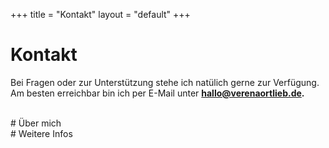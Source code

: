 +++
title = "Kontakt"
layout = "default"
+++

# Kontakt 
Bei Fragen oder zur Unterstützung stehe ich natülich gerne zur Verfügung. Am besten erreichbar bin ich per E-Mail unter **[hallo@verenaortlieb.de](mailto:hi@verenaortlieb.com).**

<br/> 
# Über mich
 

<br/>
# Weitere Infos 
